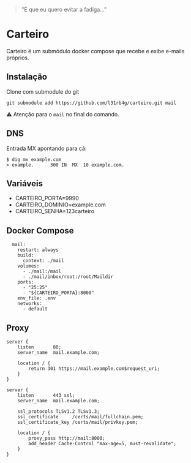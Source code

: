 > "É que eu quero evitar a fadiga..."

# Carteiro
Carteiro é um submódulo docker compose que recebe e exibe e-mails próprios.


## Instalação
Clone com submodule do git
```
git submodule add https://github.com/l31rb4g/carteiro.git mail
```
⚠ Atenção para o `mail` no final do comando.


## DNS
Entrada MX apontando para cá:
```
$ dig mx example.com
> example.		300	IN	MX	10 example.com.
```

## Variáveis
- CARTEIRO_PORTA=9990
- CARTEIRO_DOMINIO=example.com
- CARTEIRO_SENHA=123carteiro


## Docker Compose
```
  mail:
    restart: always
    build:
      context: ./mail
    volumes:
      - ./mail:/mail
      - ./mail/inbox/root:/root/Maildir
    ports:
      - "25:25"
      - "${CARTEIRO_PORTA}:8000"
    env_file: .env
    networks:
      - default
```


## Proxy
```
server {
    listen       80;
    server_name  mail.example.com;

    location / {
        return 301 https://mail.example.com$request_uri;
    }
}

server {
    listen       443 ssl;
    server_name  mail.example.com;

    ssl_protocols TLSv1.2 TLSv1.3;
    ssl_certificate     /certs/mail/fullchain.pem;
    ssl_certificate_key /certs/mail/privkey.pem;

    location / {
        proxy_pass http://mail:8000;
        add_header Cache-Control "max-age=5, must-revalidate";
    }
}
```
